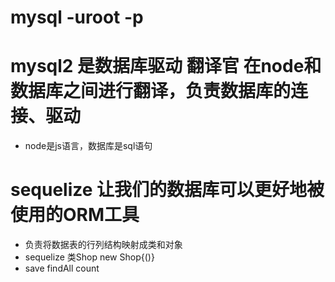 # mysql -uroot -p
# mysql2 是数据库驱动 翻译官 在node和数据库之间进行翻译，负责数据库的连接、驱动
  - node是js语言，数据库是sql语句
# sequelize 让我们的数据库可以更好地被使用的ORM工具
  - 负责将数据表的行列结构映射成类和对象
  - sequelize 类Shop new Shop{()}
  - save findAll count
